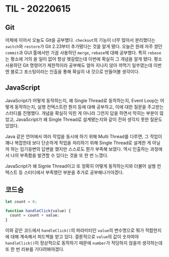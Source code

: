 # TIL - 20220615

## Git

어제에 이어서 오늘도 Git을 공부했다. `checkout`의 기능이 너무 많아서 분리했다는 `switch`와 `restore`가 Git 2.23부터 추가됐다는 것을 알게 됐다. 오늘은 원래 자주 썼던 `commit`과 GUI 툴에서만 가끔 사용하던 `merge`, `rebase`에 대해 공부했다. 특히 `rebase`는 평소에 거의 쓸 일이 없어 항상 헷갈렸는데 이번에 확실히 그 개념을 알게 됐다. 평소 사용하던 Git 명령어가 제한적이라 공부해도 얼마 지나지 않아 까먹기 일쑤였는데 이번엔 블로그 포스팅이라는 인출을 통해 확실히 내 것으로 만들어볼 생각이다.

## JavaScript

JavaScript가 어떻게 동작하는지, 왜 Single Thread로 동작하는지, Event Loop는 어떻게 동작하는지, 실행 컨텍스트란 뭔지 등에 대해 공부하고, 이에 대한 질문을 주고받는 스터디를 진행했다. 개념을 확실히 익힌 게 아니라 그런지 답을 하면서 막히는 부분이 많았고, JavaScript가 왜 Single Thread로 설계됐는지와 같이 전혀 생각지 못한 질문도 있었다.

Java 같은 언어에서 여러 작업을 동시에 하기 위해 Multi Thread를 다루면, 그 작업이 꽤나 복잡한데 보다 단순하게 작업을 처리하기 위해 Single Thread로 설계한 게 아닐까 하는 임기응변의 답변을 했지만 스스로도 뭔가 부족해 보였다. 역시 인출하는 과정에서 나의 부족함을 발견할 수 있다는 것을 또 한 번 느꼈다.

JavaScript가 왜 Signle Thread이고 또 정확히 어떻게 동작하는지와 더불어 실행 컨텍스트 등 스터디에서 부족했던 부분을 추가로 공부해나가야겠다.

## 코드숨

```javascript
let count = 0;

function handleClick(value) {
  count = count + value;
}
```

이와 같은 코드에서 `handleClick()`의 파라미터인 `value`의 변수명으로 뭐가 적합한지에 대해 계속해서 피드백을 받고 있다. 결론적으로 `value`의 값이 숫자여야 `handleClick()`이 정상적으로 동작하기 때문에 `number`가 적당하지 않을까 생각하는데 또 한 번 리뷰를 기다려봐야겠다.
